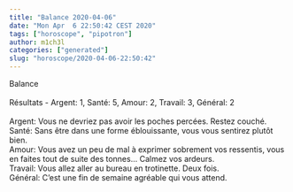 ```yaml
---
title: "Balance 2020-04-06"
date: "Mon Apr  6 22:50:42 CEST 2020"
tags: ["horoscope", "pipotron"]
author: m1ch3l
categories: ["generated"]
slug: "horoscope/2020-04-06-22:50:42"
---
```


Balance<br>
<br>
Résultats - Argent: 1, Santé: 5, Amour: 2, Travail: 3, Général: 2<br>
<br>
Argent:  Vous ne devriez pas avoir les poches percées. Restez couché.<br>
Santé:   Sans être dans une forme éblouissante, vous vous sentirez plutôt bien. <br>
Amour:   Vous avez un peu de mal à exprimer sobrement vos ressentis, vous en faites tout de suite des tonnes... Calmez vos ardeurs.<br>
Travail: Vous allez aller au bureau en trotinette. Deux fois.<br>
Général: C’est une fin de semaine agréable qui vous attend.<br>
